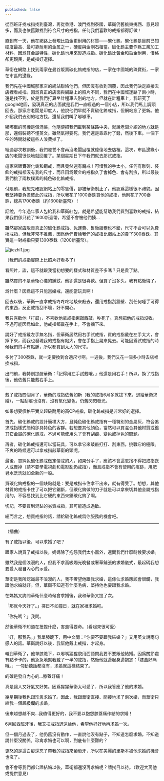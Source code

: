 ```yaml
---
published: false
---
```

從西班牙找戒指找到臺灣，再從香港、澳門找到泰國，華衛仍舊挑東挑西、意見超多，而我也依舊難找到符合尺寸的戒指，任何我們喜歡的戒指都得訂做！

直到有一天，他在網路上發現比鉑金更耐用的材質——碳化鎢。碳化鎢是目前已知硬度最高、最可靠耐用的金属之一，硬度與金剛石相當。碳化鎢主要作爲工業加工材料，因爲其金屬特性，碳化鎢也用來製造戒指。碳化鎢比黃金和鉑金耐用，價格卻更親民，是戒指好選擇。

華衛在網路上找到兩家在曼谷販賣碳化鎢戒指的店，一家在中國城的珠寶街，一家在市區的邊緣。

我們先在中國城那家店的網站聯絡他們，但因沒有收到回覆，因此我們決定直接去店裡看戒指。因爲真正的店面與網路上的照片不同，我們在中國城迷路了兩小時，還是找不到，於是我們打算坐計程車去別的地方。但就在計程車上，我研究了google地圖，發現真正的店面就是我們一直經過的一個小店，所以我們馬上調頭回去。那家店老闆是印度人，他說他們早就不賣碳化鎢戒指，但網站忘了更新。他介紹我們去別的地方找，還幫我們叫了嘟嘟車。

嘟嘟車的司機是個混帳，他隨便把我們載到某條路中央，就說老闆介紹的地方就是那，還假裝聽不懂英文。雖然氣得要死，我們還是乖乖付了錢，然後下車。一個下午的時間就被這些人浪費掉了。

經過那次教訓後，我們發誓不會再沒老闆回覆就傻傻地去店裡。這次，市區邊緣小店的老闆很快地就回覆了。某個星期日下午我們就去那試戒指。

這家店販賣碳化鎢和鋼戒，而且竟然還有魔戒！可惜我的手太小，任何有雕刻、裝飾的戒指都沒有我的尺寸，而且因爲鍍金的戒指久了會掉色、會有刮痕，所以最後我們挑了兩枚樸素的純色碳化鎢戒指。

付賬前，我想先確認網站上的零售價，卻被華衛制止了，他認爲這樣很不禮貌。因我堅持要負擔彼此的戒指，所以我花了1000泰銖買他的戒指，他則花了700泰銖，總共1700泰銖（約1600新臺幣）！

話說，今年過年家人包給我和華衛紅包，就是希望能幫助我們買到喜歡的戒指，結果我們卻只花了1600新臺幣，希望不會被他們揍...

雖然那家店販賣真正的碳化鎢戒指、免運費、售後服務也不錯，尺寸不合可以免費換戒指，但我非常不推薦，因爲他們賣給我們的戒指比網站上的貴了300泰銖。其實這一對戒指只要1300泰銖（1200新臺幣）。

![jiezhi1.jpg]({{site.baseurl}}/images/jiezhi1.jpg)

（我們的戒指實際上比照片好看多了）

看照片，誒，這不就跟我當初想要的樣式和材質差不多嗎？只是貴了點。

雖然買的不是華衛心儀的錘紋，他卻還是很喜歡。但買了沒多久，我有點後悔了。

爲什麼？因爲這不只能當婚戒，還能當玩具啊！

回去以後，華衛一直拿戒指咚咚咚地敲來敲去，還用戒指刮牆壁、刮任何唾手可得的東西，反正戒指刮不壞，好不開心。

我只喜歡他「打鼓」，不喜歡他拿戒指東敲西敲，吵死了。真想把他的戒指沒收。不過可能因爲如此，他戒指都戴在手上，不會摘下來。

說好了戒指戴左手無名指，但華衛居然用右手試戒指，買的戒指戴在左手太大，會掉下來，而我也發現我的戒指有點大，會在手指上晃來晃去。可能因爲試戒指的時候我們的手有點腫，所以都買到太大的尺寸。

多付了300泰銖，就一定要換到合適尺寸啊。一週後，我們又花一個多小時去店裡換戒指。

出門前，我特別提醒華衛：「記得用左手試戴哦。」他還是用右手！所以，換了戒指後，他依舊只能戴右手上。

********************

戴了戒指四個月了，華衛的戒指依舊如新（我的戒指6月多就拔下來，退給華衛求婚），一點刮痕也沒有、沒有氧化變色，仍舊閃閃發光。

如果想要價格平實又超級耐用的高CP戒指，碳化鎢戒指是非常好的選擇。

首先，碳化鎢戒的設計簡樸大方，且純色碳化鎢戒指有一種特別的金屬灰，符合追求戒指樣式簡約卻具特色的客群。若想要其他顏色，當然可以買混合其他材質或鍍其它金屬的碳化鎢戒，不過可能使用久了會有刮痕、變色或掉色的問題。

再者，碳化鎢戒指還可以當玩具，可以拿它來敲敲打打、刮東西，挑戰它的極限。不爽的時候還可以拿戒指敲華衛的頭呢。

最後，買純色碳化鎢戒做定情戒的人，如果分手了，應該不會這麼捨不得把戒指送人或賣掉（請不要學電視劇和電影亂仍戒指），而且戒指不會有使用的痕跡，用肥皂水洗洗就如全新的一般。

買碳化鎢戒指的一個缺點就是：要是戒指卡住拿不出來，就有得受了。想想，其他材質的戒指卡住了可以把它鋸斷，但碳化鎢做的刀子就是可以拿來切其他金屬戒指用的，不容易找到比它硬的東西來鋸碳化鎢了啊。

切記，不要買到混鈷的劣質戒指，其可能造成過敏。

總而言之，想買戒指的話，請給碳化鎢戒爲你服務的機會吧。

************************
（插曲）

有了戒指以後，可以求婚了吧？

跟家人說買了戒指以後，媽媽除了抱怨我們太小器外，還問我們什麼時候要求婚。

雖然我是個浪漫的人，但我不求高級燭光晚餐或奢華鋪張的求婚儀式，最起碼我想要愛人發自內心的示愛。

華衛是我所認識最不浪漫的人，我不奢望他跟我求婚，這傢伙求婚應該會很爛，我跟他求婚就好。但，華衛不知道有什麼毛病，堅持他也要跟我求婚。

在媽媽又詢問華衛什麼時候會求婚後，我和華衛又提了次。

「那就今天好了。」擇日不如撞日，就在家裡求婚吧。

「你先嗎？」我問。

然後華衛不知道在扭捏什麼，害羞得要命。（看起來很可愛）

「好，那我先。」我單膝跪下，用中文問：「你要不要跟我結婚？」又用英文說兩句感人的話。華衛說好以後，我幫他戴上戒指，才起身。

輪到華衛了，他單膝跪下，以嘟嘴猩猩貌用西語問我要不要跟他結婚。因爲關節處有點卡卡的，他急急地幫我戴了一半的戒指，然後他就邊起身邊抱怨：「膝蓋好痛哦。」一句動聽話都沒有，求婚就這樣結束了。

的確是發自內心的...膝蓋好痛！

真是讓人又好氣又好笑。因爲猩猩華衛太可愛了，所以我答應了他的求婚。

幾星期後我也跟珍禽求婚了。因此，我跟華衛直接、間接地求了兩次婚，而華衛只給我一個超級爛的求婚。

後來越想越不爽...我值得更好的，我不要以抱怨膝蓋痛作結的求婚！

6月回西班牙後，我又把戒指退還給他，希望他好好地再求婚一次。

但一個月過去了，他仍舊沒有動作，一直說他沒有點子，不知道怎麼求婚。不知道說什麼沒關係，珍禽求婚也可以啊，到底有什麼難的？

更怒的是這白癡還忘了帶我的戒指來葡萄牙，所以在美麗的里斯本被他求婚的機會也沒了。

會不會等我們都公證結婚以後，華衛都還沒再求婚呢？請拭目以待。（歡迎大罵他或提供意見）








